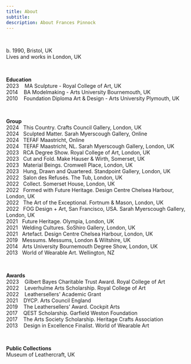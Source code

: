 ```yaml
---
title: About
subtitle: 
description: About Frances Pinnock
---
```


<br /> 

b. 1990, Bristol, UK  
Lives and works in London, UK 

<br />

**Education**  
2023&nbsp;&nbsp;&nbsp; MA Sculpture - Royal College of Art, UK  
2014&nbsp;&nbsp;&nbsp; BA Modelmaking - Arts University Bournemouth, UK  
2010&nbsp;&nbsp;&nbsp; Foundation Diploma Art & Design - Arts University Plymouth, UK  

<br />

**Group**  
2024&nbsp;&nbsp;&nbsp;This Country. Crafts Council Gallery, London, UK  
2024&nbsp;&nbsp;&nbsp;Sculpted Matter. Sarah Myerscough Gallery, Online  
2024&nbsp;&nbsp;&nbsp;TEFAF Maastricht, Online  
2024&nbsp;&nbsp;&nbsp;TEFAF Maastricht, NL. Sarah Myerscough Gallery, London, UK  
2023&nbsp;&nbsp;&nbsp;RCA Degree Show. Royal College of Art, London, UK  
2023&nbsp;&nbsp;&nbsp;Cut and Fold. Make Hauser & Wirth, Somerset, UK  
2023&nbsp;&nbsp;&nbsp;Material Beings. Cromwell Place, London, UK  
2023&nbsp;&nbsp;&nbsp;Hung, Drawn and Quartered. Standpoint Gallery, London, UK  
2022&nbsp;&nbsp;&nbsp;Salon des Refusés. The Tub, London, UK  
2022&nbsp;&nbsp;&nbsp;Collect. Somerset House, London, UK  
2022&nbsp;&nbsp;&nbsp;Formed with Future Heritage. Design Centre Chelsea Harbour, London, UK  
2022&nbsp;&nbsp;&nbsp;The Art of the Exceptional. Fortnum & Mason, London, UK  
2022&nbsp;&nbsp;&nbsp;FOG Design + Art, San Francisco, USA. Sarah Myerscough Gallery, London, UK  
2021&nbsp;&nbsp;&nbsp;Future Heritage. Olympia, London, UK  
2021&nbsp;&nbsp;&nbsp;Welding Cultures. SoShiro Gallery, London, UK  
2021&nbsp;&nbsp;&nbsp;Artefact. Design Centre Chelsea Harbour, London, UK  
2019&nbsp;&nbsp;&nbsp;Messums. Messums, London & Wiltshire, UK  
2014&nbsp;&nbsp;&nbsp;Arts University Bournemouth Degree Show, London, UK  
2013&nbsp;&nbsp;&nbsp;World of Wearable Art. Wellington, NZ  

<br />  
 
**Awards**  
2023&nbsp;&nbsp;&nbsp; Gilbert Bayes Charitable Trust Award. Royal College of Art  
2022&nbsp;&nbsp;&nbsp; Leverhulme Arts Scholarship. Royal College of Art   
2022&nbsp;&nbsp;&nbsp; Leathersellers' Academic Grant     
2021&nbsp;&nbsp;&nbsp; DYCP. Arts Council England  
2019&nbsp;&nbsp;&nbsp; The Leathersellers’ Award. Cockpit Arts  
2017&nbsp;&nbsp;&nbsp; QEST Scholarship. Garfield Weston Foundation  
2017&nbsp;&nbsp;&nbsp; The Arts Society Scholarship. Heritage Crafts Association  
2013&nbsp;&nbsp;&nbsp; Design in Excellence Finalist. World of Wearable Art 

<br /> 

**Public Collections**  
Museum of Leathercraft, UK  





 












